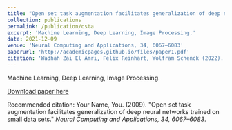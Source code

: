 ```yaml
---
title: "Open set task augmentation facilitates generalization of deep neural networks trained on small data sets"
collection: publications
permalink: /publication/osta
excerpt: 'Machine Learning, Deep Learning, Image Processing.'
date: 2021-12-09
venue: 'Neural Computing and Applications, 34, 6067–6083'
paperurl: 'http://academicpages.github.io/files/paper1.pdf'
citation: 'Wadhah Zai El Amri, Felix Reinhart, Wolfram Schenck (2022). &quot;Open set task augmentation facilitates generalization of deep neural networks trained on small data sets.&quot; <i>Neural Computing and Applications, 34, 6067–6083</i>.'
---
```

Machine Learning, Deep Learning, Image Processing.

[Download paper here](http://wzaielamri.github.io/files/osta_zaielamri.pdf)

Recommended citation: Your Name, You. (2009). "Open set task augmentation facilitates generalization of deep neural networks trained on small data sets." <i>Neural Computing and Applications, 34, 6067–6083</i>.
